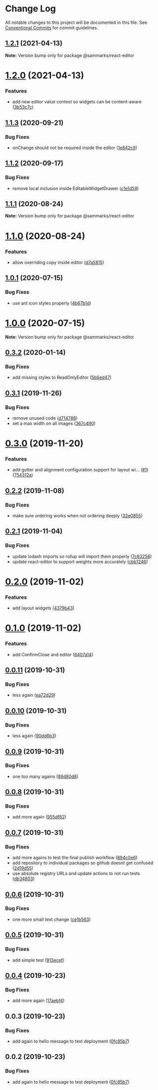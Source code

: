 # Change Log

All notable changes to this project will be documented in this file.
See [Conventional Commits](https://conventionalcommits.org) for commit guidelines.

## [1.2.1](https://github.com/sammarks/react/compare/@sammarks/react-editor@1.2.0...@sammarks/react-editor@1.2.1) (2021-04-13)

**Note:** Version bump only for package @sammarks/react-editor





# [1.2.0](https://github.com/sammarks/react/compare/@sammarks/react-editor@1.1.3...@sammarks/react-editor@1.2.0) (2021-04-13)


### Features

* add new editor value context so widgets can be content-aware ([3b53c7c](https://github.com/sammarks/react/commit/3b53c7c8b953bcf39604d426148d827fc29437e3))





## [1.1.3](https://github.com/sammarks/react/compare/@sammarks/react-editor@1.1.2...@sammarks/react-editor@1.1.3) (2020-09-21)


### Bug Fixes

* onChange should not be required inside the editor ([1e842c9](https://github.com/sammarks/react/commit/1e842c98962f3e20f85a845f14642f53f106ab6c))





## [1.1.2](https://github.com/sammarks/react/compare/@sammarks/react-editor@1.1.1...@sammarks/react-editor@1.1.2) (2020-09-17)


### Bug Fixes

* remove local inclusion inside EditableWidgetDrawer ([c1e1d59](https://github.com/sammarks/react/commit/c1e1d59818424ca20f3d030db5f36322c1922e7f))





## [1.1.1](https://github.com/sammarks/react/compare/@sammarks/react-editor@1.1.0...@sammarks/react-editor@1.1.1) (2020-08-24)

**Note:** Version bump only for package @sammarks/react-editor





# [1.1.0](https://github.com/sammarks/react/compare/@sammarks/react-editor@1.0.1...@sammarks/react-editor@1.1.0) (2020-08-24)


### Features

* allow overriding copy inside editor ([d7a5815](https://github.com/sammarks/react/commit/d7a5815ed87845e0b5fe394c001fd501b1f558e4))





## [1.0.1](https://github.com/sammarks/react/compare/@sammarks/react-editor@1.0.0...@sammarks/react-editor@1.0.1) (2020-07-15)


### Bug Fixes

* use ant icon styles properly ([4b67b1d](https://github.com/sammarks/react/commit/4b67b1db248cd435956a03ed06157b0178160ee2))





# [1.0.0](https://github.com/sammarks/react/compare/@sammarks/react-editor@0.3.2...@sammarks/react-editor@1.0.0) (2020-07-15)

**Note:** Version bump only for package @sammarks/react-editor





## [0.3.2](https://github.com/sammarks/react/compare/@sammarks/react-editor@0.3.1...@sammarks/react-editor@0.3.2) (2020-01-14)


### Bug Fixes

* add missing styles to ReadOnlyEditor ([5b6ed47](https://github.com/sammarks/react/commit/5b6ed47970ecb8dc593414a3a1493bace5a232ae))





## [0.3.1](https://github.com/sammarks/react/compare/@sammarks/react-editor@0.3.0...@sammarks/react-editor@0.3.1) (2019-11-26)


### Bug Fixes

* remove unused code ([d714788](https://github.com/sammarks/react/commit/d7147884a27b33925bc0d91a64e0d43c9377f741))
* set a max width on all images ([367c490](https://github.com/sammarks/react/commit/367c490b0e1ff9160dcf8312d20b51dc03a4a49c))





# [0.3.0](https://github.com/sammarks/react/compare/@sammarks/react-editor@0.2.2...@sammarks/react-editor@0.3.0) (2019-11-20)


### Features

* add gutter and alignment configuration support for layout wi… ([#1](https://github.com/sammarks/react/issues/1)) ([754312a](https://github.com/sammarks/react/commit/754312aa7c869fcd5f9ce13e628975328be598fd))





## [0.2.2](https://github.com/sammarks/react/compare/@sammarks/react-editor@0.2.1...@sammarks/react-editor@0.2.2) (2019-11-08)


### Bug Fixes

* make sure ordering works when not ordering deeply ([32e0855](https://github.com/sammarks/react/commit/32e085506670f28d17d7b7a48eb096cce313421b))





## [0.2.1](https://github.com/sammarks/react/compare/@sammarks/react-editor@0.2.0...@sammarks/react-editor@0.2.1) (2019-11-04)


### Bug Fixes

* update lodash imports so rollup will import them properly ([7c83256](https://github.com/sammarks/react/commit/7c832562c3a57962feeb9b07c0886539f83c36d4))
* update react-editor to support weights more accurately ([cbb1246](https://github.com/sammarks/react/commit/cbb1246f2f866027a8d0a59566c093dc9cce7abd))





# [0.2.0](https://github.com/sammarks/react/compare/@sammarks/react-editor@0.1.0...@sammarks/react-editor@0.2.0) (2019-11-02)


### Features

* add layout widgets ([4379b43](https://github.com/sammarks/react/commit/4379b4314a54770fd81e79b9ec9ef9b4a01e7345))





# [0.1.0](https://github.com/sammarks/react/compare/@sammarks/react-editor@0.0.11...@sammarks/react-editor@0.1.0) (2019-11-02)


### Features

* add ConfirmClose and editor ([6407a14](https://github.com/sammarks/react/commit/6407a145e2ac9dbb753886015adace4f9386ce00))





## [0.0.11](https://github.com/sammarks/react/compare/@sammarks/react-editor@0.0.10...@sammarks/react-editor@0.0.11) (2019-10-31)


### Bug Fixes

* less again ([ea72d29](https://github.com/sammarks/react/commit/ea72d2939be20b2d111427e530809d2d8706b1d9))





## [0.0.10](https://github.com/sammarks/react/compare/@sammarks/react-editor@0.0.9...@sammarks/react-editor@0.0.10) (2019-10-31)


### Bug Fixes

* less again ([90dd6b3](https://github.com/sammarks/react/commit/90dd6b382516ded6b2fee28b5019c8c8dca989ac))





## [0.0.9](https://github.com/sammarks/react/compare/@sammarks/react-editor@0.0.8...@sammarks/react-editor@0.0.9) (2019-10-31)


### Bug Fixes

* one too many agains ([89d80d8](https://github.com/sammarks/react/commit/89d80d84ddab7d913b2fb3fb06b28bc90c3014ba))





## [0.0.8](https://github.com/sammarks/react/compare/@sammarks/react-editor@0.0.7...@sammarks/react-editor@0.0.8) (2019-10-31)


### Bug Fixes

* add more again ([955df82](https://github.com/sammarks/react/commit/955df82d8ef562de8a6fdcc3ddf6df4cdb0ed0a9))





## [0.0.7](https://github.com/sammarks/react/compare/@sammarks/react-editor@0.0.6...@sammarks/react-editor@0.0.7) (2019-10-31)


### Bug Fixes

* add more agains to test the final publish workflow ([894c0e6](https://github.com/sammarks/react/commit/894c0e667a17dd913ab1fb479fc179b4bdaaa8cd))
* add repository to individual packages so github doesnt get confused ([2d19d55](https://github.com/sammarks/react/commit/2d19d554f4e0fdd56505594a8b0428c9bda44f5b))
* use absolute registry URLs and update actions to not run tests ([db34803](https://github.com/sammarks/react/commit/db34803deb4f9d642d8afcdba3cbdff1a61612c0))





## [0.0.6](https://github.com/sammarks/react/compare/@sammarks/react-editor@0.0.5...@sammarks/react-editor@0.0.6) (2019-10-31)


### Bug Fixes

* one more small text change ([ce1b563](https://github.com/sammarks/react/commit/ce1b5630f34dab922721dd24cc48aa8fd819b564))





## [0.0.5](https://github.com/sammarks/react/compare/@sammarks/react-editor@0.0.4...@sammarks/react-editor@0.0.5) (2019-10-31)


### Bug Fixes

* add simple test ([913ecef](https://github.com/sammarks/react/commit/913ecefc638f5f7a8617b1f826aa9bbe6139c806))





## [0.0.4](https://github.com/sammarks/react/compare/@sammarks/react-editor@0.0.3...@sammarks/react-editor@0.0.4) (2019-10-23)


### Bug Fixes

* add more again ([17aebf4](https://github.com/sammarks/react/commit/17aebf44b35e434a01ed1a4c00b29ffe342896e5))





## 0.0.3 (2019-10-23)


### Bug Fixes

* add again to hello message to test deployment ([0fc85b7](https://github.com/sammarks/react/commit/0fc85b7eb1f4e931f6dd5b4313c91452fe1812f1))





## 0.0.2 (2019-10-23)


### Bug Fixes

* add again to hello message to test deployment ([0fc85b7](https://github.com/sammarks/react/commit/0fc85b7eb1f4e931f6dd5b4313c91452fe1812f1))
